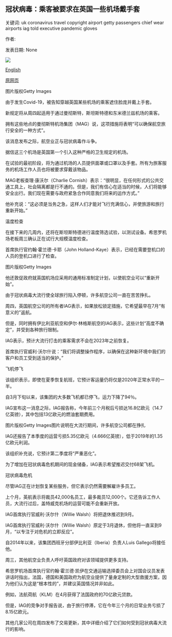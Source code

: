 ## 冠状病毒：乘客被要求在英国一些机场戴手套

关键词: uk coronavirus travel copyright airport getty passengers chief wear airports iag told executive pandemic gloves

作者: 

发表日期: None

![](https://ichef.bbci.co.uk/news/1024/branded_news/F7BA/production/_112181436_gettyimages-1208551136.jpg)

[English](Coronavirus%3A%20Passengers%20told%20to%20wear%20gloves%20at%20some%20UK%20airports.md)

[原网页](https://www.bbc.com/news/business-52570936)

图片版权Getty Images

由于发生Covid-19，被告知穿越英国某些机场的乘客遮住脸庞并戴上手套。

新规定将从周四起适用于通过曼彻斯特，斯坦斯特德和东米德兰兹机场的乘客。

拥有这些地点的曼彻斯特机场集团（MAG）说，这项措施将表明“可以确保航空旅行安全的一种方式”。

该消息发布之际，航空业正与冠状病毒作斗争。

据信这三个机场是英国第一个引入这种严格的卫生规定的机场。

在试验的最初阶段，将为通过机场的人员提供面罩或口罩以及手套。所有为旅客服务的机场工作人员也将被要求穿戴该物品。

MAG老板查理·康沃尔（Charlie Cornish）表示：“很明显，在任何形式的公共交通工具上，社会隔离都是行不通的。但是，我们有信心在适当的时候，人们将能够安全出行。我们现在需要与政府紧急合作同意我们将来的运作方式。”

他补充说：“这必须是当务之急，这样人们才能对飞行充满信心，并使旅游和旅行重新开始。”

温度检查

在接下来的几周内，还将在斯坦斯特德进行温度筛选试验，以测试设备。希思罗机场老板周三确认正在试行大规模温度检查。

首席执行官约翰·霍兰德·卡耶（John Holland-Kaye）表示，已经在需要登机口的人员的登机口进行了检查。

图片版权Getty Images

他还敦促政府就英国机场应采用的通用标准制定计划，以使航空业可以“重新开始”。

由于冠状病毒大流行使全球旅行陷入停顿，许多航空公司一直在苦苦挣扎。

周四，英国航空公司的所有者IAG表示，如果放松锁定措施，它希望最早在7月“有意义的”返航。

但是，同时拥有伊比利亚航空和伊尔·林格斯航空的IAG表示，这些计划“高度不确定”，并受到各种旅行限制。

IAG表示，预计大流行打击的乘客需求不会在2023年之前恢复。

首席执行官威利·沃尔什说：“我们将调整操作程序，以确保在这种新环境中我们的客户和员工受到适当的保护。”

飞机停飞

该组织表示，即使在夏季恢复航班，它预计客运量仍将仅是2020年正常水平的一半。

自3月下旬以来，该集团的大多数飞机都已停飞，运力下降了94％。

IAG宣布这一消息之际，IAG报告称，今年前三个月税后亏损达16.8亿欧元（14.7亿英镑），其中包括13亿欧元的燃油套期费用。

图片版权Getty Images图片说明在大流行期间，许多航空公司都在挣扎

IAG还报告了本季度的运营亏损5.35亿欧元（4.666亿英镑），低于2019年的1.35亿欧元利润。

该组织补充说，它预计第二季度将“严重恶化”。

为了增加在冠状病毒危机期间的现金储备，IAG表示希望推迟交付68架飞机。

冠状病毒危机

尽管IAG正在计划恢复某些服务，但它表示仍然需要解雇许多员工。

上个月，英航表示将裁员42,000名员工，最多裁员12,000个。它还告诉工作人员，大流行过后，盖特威克机场的运营可能不会重新开放。

IAG首席执行官威利·沃尔什（Willie Walsh）将把退休推迟到9月。

IAG首席执行官威利·沃尔什（Willie Walsh）原定于3月退休，但他将一直呆到9月，“以专注于对危机的立即反应”。

自2014年以来，该集团西班牙分部伊比利亚（Iberia）负责人Luis Gallego将接任他。

周三，其他航空业负责人呼吁英国政府对该领​​域提供更多支持。

希思罗机场首席执行官约翰·霍兰德·凯伊在交通运输选择委员会上对国会议员发表讲话时指出，法国，德国和美国政府为航空业提供了量身定制的大型救援方案，因为他们认为这是“根本性的”，并建议英国情况并非如此。

例如，法航荷航（KLM）在4月获得了法国政府的70亿欧元贷款。

但是，IAG的竞争对手报告说，由于旅行停滞，它在今年三个月的日常业务亏损了8.15亿欧元。

其他几家公司在周四发布了交易更新，其中详细介绍了它们如何受到冠状病毒大流行的影响。